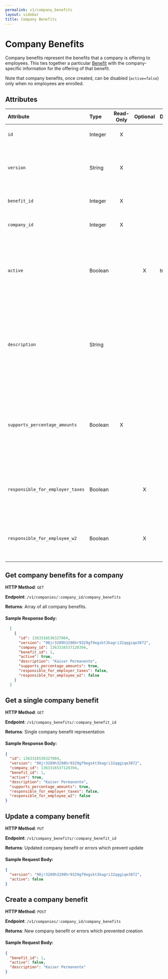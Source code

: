 ```yaml
---
permalink: v1/company_benefits
layout: sidebar
title: Company Benefits
---
```


# Company Benefits

Company benefits represent the benefits that a company is offering to employees. This ties together a particular <a href="/v1/benefits">Benefit</a> with the company-specific information for the offering of that benefit.

Note that company benefits, once created, can be disabled (`active=false`) only when no employees are enrolled.

## Attributes

| Attribute                     | Type              | Read-Only | Optional | Default | Description
| :----------                   |:-------------     |:---------:|:--------:|:--------|:-------------
| `id`                          | Integer           |     X     |          |         | the unique identifier of this company benefit
| `version`                     | String            |     X     |          |         | version of this object. See <a href="/v1/considerations/versioning/">the versioning documentation</a> for a more in depth explaination of versions
| `benefit_id`                 | Integer            |     X     |          |         | id for the benefit to which this company benefit belongs
| `company_id`                 | Integer            |     X     |          |         | id for the company to which this company benefit belongs
| `active`                      |  Boolean          |           |     X    | true    | if true, employees may actively participate. May only be set to false if no employees are actively participating (e.g. if an Employee Benefit exists with this company_benefit_id)
| `description`                      |  String            |           |          |         | description of this benfit offering. For example, a company may offer multiple benefits with `benefit_id` 1 (for Medical Insurance.) So here they would put something more specific like "Kaiser Permanente" or "Blue Cross/ Blue Shield"
| `supports_percentage_amounts`               | Boolean           |      X     |          |         | if true, employee deductions and company contributions can be set as percentages of payroll for an individual employee. This is determined by the type of benefit, so not settable by the client.
| `responsible_for_employer_taxes` | Boolean           |           |    X     |         | if true, the employer is subject to pay employer taxes when an employee is on leave. Only applicable to third party sick pay benefits.
| `responsible_for_employee_w2`    | Boolean           |           |    X     |         | if true, the employer is subject to file W-2 forms for an employee on leave. Only applicable to third party sick pay benefits.

## Get company benefits for a company

**HTTP Method**: `GET`

**Endpoint**: `/v1/companies/:company_id/company_benefits`

**Returns**: Array of all company benefits.

#### Sample Response Body:

```json
  [
    {
      "id": 1363316536327004,
      "version": "98jr3289h3298hr9329gf9egskt3kagri32qqgiqe3872",
      "company_id": 1363316537128394,
      "benefit_id": 1,
      "active": true,
      "description": "Kaiser Permanente",
      "supports_percentage_amounts": true,
      "responsible_for_employer_taxes": false,
      "responsible_for_employee_w2": false
    }
  ]
```

## Get a single company benefit

**HTTP Method**: `GET`

**Endpoint**: `/v1/company_benefits/:company_benefit_id`

**Returns**: Single company benefit representation

#### Sample Response Body:

```json
{
  "id": 1363316536327004,
  "version": "98jr3289h3298hr9329gf9egskt3kagri32qqgiqe3872",
  "company_id": 1363316537128394,
  "benefit_id": 1,
  "active": true,
  "description": "Kaiser Permanente",
  "supports_percentage_amounts": true,
  "responsible_for_employer_taxes": false,
  "responsible_for_employee_w2": false
}
```

## Update a company benefit

**HTTP Method**: `PUT`

**Endpoint**: `/v1/company_benefits/:company_benefit_id`

**Returns**: Updated company benefit or errors which prevent update

#### Sample Request Body:

```json
{
  "version": "98jr3289h3298hr9329gf9egskt3kagri32qqgiqe3872",
  "active": false
}
```

## Create a company benefit

**HTTP Method**: `POST`

**Endpoint**: `/v1/companies/:company_id/company_benefits`

**Returns**: New company benefit or errors which prevented creation

#### Sample Request Body:

```json
{
  "benefit_id": 1,
  "active": false,
  "description": "Kaiser Permanente"
}
```

